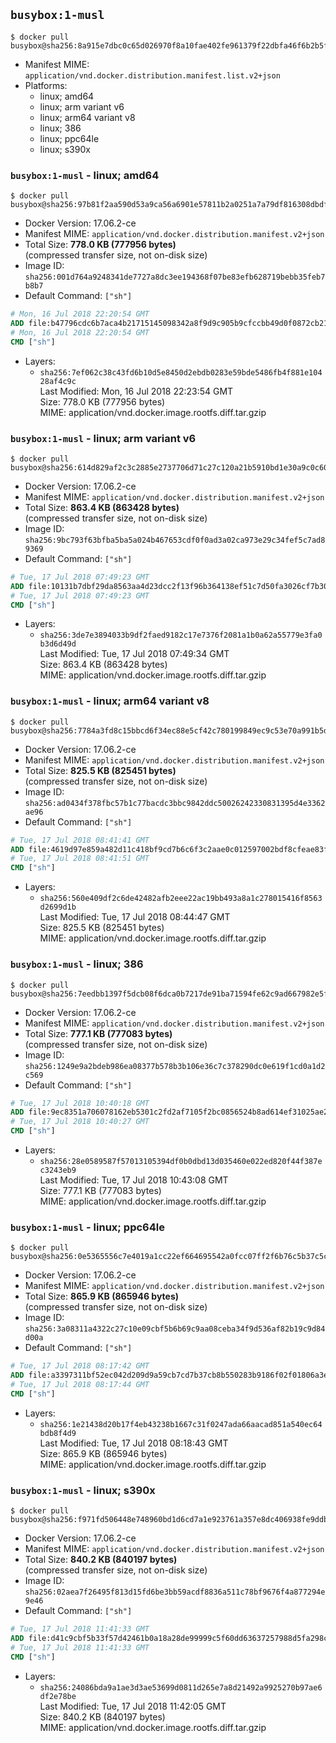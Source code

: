 ## `busybox:1-musl`

```console
$ docker pull busybox@sha256:8a915e7dbc0c65d026970f8a10fae402fe961379f22dbfa46f6b2b5f86556932
```

-	Manifest MIME: `application/vnd.docker.distribution.manifest.list.v2+json`
-	Platforms:
	-	linux; amd64
	-	linux; arm variant v6
	-	linux; arm64 variant v8
	-	linux; 386
	-	linux; ppc64le
	-	linux; s390x

### `busybox:1-musl` - linux; amd64

```console
$ docker pull busybox@sha256:97b81f2aa590d53a9ca56a6901e57811b2a0251a7a79df816308dbdf11d7c85e
```

-	Docker Version: 17.06.2-ce
-	Manifest MIME: `application/vnd.docker.distribution.manifest.v2+json`
-	Total Size: **778.0 KB (777956 bytes)**  
	(compressed transfer size, not on-disk size)
-	Image ID: `sha256:001d764a9248341de7727a8dc3ee194368f07be83efb628719bebb35feb7b8b7`
-	Default Command: `["sh"]`

```dockerfile
# Mon, 16 Jul 2018 22:20:54 GMT
ADD file:b47796cdc6b7aca4b21715145098342a8f9d9c905b9cfccbb49d0f0872cb21b1 in / 
# Mon, 16 Jul 2018 22:20:54 GMT
CMD ["sh"]
```

-	Layers:
	-	`sha256:7ef062c38c43fd6b10d5e8450d2ebdb0283e59bde5486fb4f881e10428af4c9c`  
		Last Modified: Mon, 16 Jul 2018 22:23:54 GMT  
		Size: 778.0 KB (777956 bytes)  
		MIME: application/vnd.docker.image.rootfs.diff.tar.gzip

### `busybox:1-musl` - linux; arm variant v6

```console
$ docker pull busybox@sha256:614d829af2c3c2885e2737706d71c27c120a21b5910bd1e30a9c0c60208651e3
```

-	Docker Version: 17.06.2-ce
-	Manifest MIME: `application/vnd.docker.distribution.manifest.v2+json`
-	Total Size: **863.4 KB (863428 bytes)**  
	(compressed transfer size, not on-disk size)
-	Image ID: `sha256:9bc793f63bfba5ba5a024b467653cdf0f0ad3a02ca973e29c34fef5c7ad89369`
-	Default Command: `["sh"]`

```dockerfile
# Tue, 17 Jul 2018 07:49:23 GMT
ADD file:10131b7dbf29da8563aa4d23dcc2f13f96b364138ef51c7d50fa3026cf7b3002 in / 
# Tue, 17 Jul 2018 07:49:23 GMT
CMD ["sh"]
```

-	Layers:
	-	`sha256:3de7e3894033b9df2faed9182c17e7376f2081a1b0a62a55779e3fa0b3d6d49d`  
		Last Modified: Tue, 17 Jul 2018 07:49:34 GMT  
		Size: 863.4 KB (863428 bytes)  
		MIME: application/vnd.docker.image.rootfs.diff.tar.gzip

### `busybox:1-musl` - linux; arm64 variant v8

```console
$ docker pull busybox@sha256:7784a3fd8c15bbcd6f34ec88e5cf42c780199849ec9c53e70a991b5daed89cd1
```

-	Docker Version: 17.06.2-ce
-	Manifest MIME: `application/vnd.docker.distribution.manifest.v2+json`
-	Total Size: **825.5 KB (825451 bytes)**  
	(compressed transfer size, not on-disk size)
-	Image ID: `sha256:ad0434f378fbc57b1c77bacdc3bbc9842ddc50026242330831395d4e3362ae96`
-	Default Command: `["sh"]`

```dockerfile
# Tue, 17 Jul 2018 08:41:41 GMT
ADD file:4619d97e859a482d11c418bf9cd7b6c6f3c2aae0c012597002bdf8cfeae83fa4 in / 
# Tue, 17 Jul 2018 08:41:51 GMT
CMD ["sh"]
```

-	Layers:
	-	`sha256:560e409df2c6de42482afb2eee22ac19bb493a8a1c278015416f8563d2699d1b`  
		Last Modified: Tue, 17 Jul 2018 08:44:47 GMT  
		Size: 825.5 KB (825451 bytes)  
		MIME: application/vnd.docker.image.rootfs.diff.tar.gzip

### `busybox:1-musl` - linux; 386

```console
$ docker pull busybox@sha256:7eedbb1397f5dcb08f6dca0b7217de91ba71594fe62c9ad667982e5f87c2628c
```

-	Docker Version: 17.06.2-ce
-	Manifest MIME: `application/vnd.docker.distribution.manifest.v2+json`
-	Total Size: **777.1 KB (777083 bytes)**  
	(compressed transfer size, not on-disk size)
-	Image ID: `sha256:1249e9a2bdeb986ea08377b578b3b106e36c7c378290dc0e619f1cd0a1d2c569`
-	Default Command: `["sh"]`

```dockerfile
# Tue, 17 Jul 2018 10:40:18 GMT
ADD file:9ec8351a706078162eb5301c2fd2af7105f2bc0856524b8ad614ef31025ae2cf in / 
# Tue, 17 Jul 2018 10:40:27 GMT
CMD ["sh"]
```

-	Layers:
	-	`sha256:28e0589587f57013105394df0b0dbd13d035460e022ed820f44f387ec3243eb9`  
		Last Modified: Tue, 17 Jul 2018 10:43:08 GMT  
		Size: 777.1 KB (777083 bytes)  
		MIME: application/vnd.docker.image.rootfs.diff.tar.gzip

### `busybox:1-musl` - linux; ppc64le

```console
$ docker pull busybox@sha256:0e5365556c7e4019a1cc22ef664695542a0fcc07ff2f6b76c5b37c5c76703792
```

-	Docker Version: 17.06.2-ce
-	Manifest MIME: `application/vnd.docker.distribution.manifest.v2+json`
-	Total Size: **865.9 KB (865946 bytes)**  
	(compressed transfer size, not on-disk size)
-	Image ID: `sha256:3a08311a4322c27c10e09cbf5b6b69c9aa08ceba34f9d536af82b19c9d84d00a`
-	Default Command: `["sh"]`

```dockerfile
# Tue, 17 Jul 2018 08:17:42 GMT
ADD file:a3397311bf52ec042d209d9a59cb7cd7b37cb8b550283b9186f02f01806a3ec9 in / 
# Tue, 17 Jul 2018 08:17:44 GMT
CMD ["sh"]
```

-	Layers:
	-	`sha256:1e21438d20b17f4eb43238b1667c31f0247ada66aacad851a540ec64bdb8f4d9`  
		Last Modified: Tue, 17 Jul 2018 08:18:43 GMT  
		Size: 865.9 KB (865946 bytes)  
		MIME: application/vnd.docker.image.rootfs.diff.tar.gzip

### `busybox:1-musl` - linux; s390x

```console
$ docker pull busybox@sha256:f971fd506448e748960bd1d6cd7a1e923761a357e8dc406938fe9ddb84a1fe54
```

-	Docker Version: 17.06.2-ce
-	Manifest MIME: `application/vnd.docker.distribution.manifest.v2+json`
-	Total Size: **840.2 KB (840197 bytes)**  
	(compressed transfer size, not on-disk size)
-	Image ID: `sha256:02aea7f26495f813d15fd6be3bb59acdf8836a511c78bf9676f4a877294e9e46`
-	Default Command: `["sh"]`

```dockerfile
# Tue, 17 Jul 2018 11:41:33 GMT
ADD file:d41c9cbf5b33f57d42461b0a18a28de99999c5f60dd63637257988d5fa298c9d in / 
# Tue, 17 Jul 2018 11:41:33 GMT
CMD ["sh"]
```

-	Layers:
	-	`sha256:24086bda9a1ae3d3ae53699d0811d265e7a8d21492a9925270b97ae6df2e78be`  
		Last Modified: Tue, 17 Jul 2018 11:42:05 GMT  
		Size: 840.2 KB (840197 bytes)  
		MIME: application/vnd.docker.image.rootfs.diff.tar.gzip
